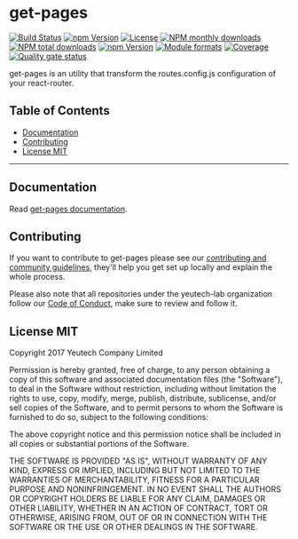 # get-pages

[![Build Status](https://travis-ci.org/yeutech-lab/get-pages.svg?branch=master)](https://travis-ci.org/yeutech-lab/get-pages) [![npm Version](https://img.shields.io/npm/v/@yeutech-lab/get-pages.svg?style=flat)](https://www.npmjs.com/package/@yeutech-lab/get-pages) [![License](https://img.shields.io/npm/l/@yeutech-lab/get-pages.svg?style=flat)](https://www.npmjs.com/package/@yeutech-lab/get-pages) [![NPM monthly downloads](https://img.shields.io/npm/dm/@yeutech-lab/get-pages.svg?style=flat)](https://npmjs.org/package/@yeutech-lab/get-pages) [![NPM total downloads](https://img.shields.io/npm/dt/@yeutech-lab/get-pages.svg?style=flat)](https://npmjs.org/package/@yeutech-lab/get-pages) [![npm Version](https://img.shields.io/node/v/@yeutech-lab/get-pages.svg?style=flat)](https://www.npmjs.com/package/@yeutech-lab/get-pages) [![Module formats](https://img.shields.io/badge/module%20formats-umd%2C%20cjs%2C%20esm-green.svg?style=flat)](https://www.npmjs.com/package/@yeutech-lab/get-pages)
[![Coverage](https://sonarcloud.io/api/project_badges/measure?project=com.github.yeutech-lab.get-pages&metric=coverage)](https://sonarcloud.io/dashboard?id=com.github.yeutech-lab.get-pages) [![Quality gate status](https://sonarcloud.io/api/project_badges/measure?project=com.github.yeutech-lab.get-pages&metric=alert_status)](https://sonarcloud.io/dashboard?id=com.github.yeutech-lab.get-pages)

get-pages is an utility that transform the routes.config.js configuration of your react-router.


## Table of Contents

  - [Documentation](#documentation)
  - [Contributing](#contributing)
  - [License MIT](#license-mit)

---

## Documentation

Read [get-pages documentation](https://yeutech-lab.github.io/get-pages).


## Contributing

If you want to contribute to get-pages please see our [contributing and community guidelines](https://github.com/yeutech-lab/get-pages/blob/master/CONTRIBUTING.md), they\'ll help you get set up locally and explain the whole process.

Please also note that all repositories under the yeutech-lab organization follow our [Code of Conduct](https://github.com/yeutech-lab/get-pages/blob/master/CODE_OF_CONDUCT.md), make sure to review and follow it.

## License MIT

Copyright 2017 Yeutech Company Limited

Permission is hereby granted, free of charge, to any person obtaining a copy of this software and associated documentation files (the "Software"), to deal in the Software without restriction, including without limitation the rights to use, copy, modify, merge, publish, distribute, sublicense, and/or sell copies of the Software, and to permit persons to whom the Software is furnished to do so, subject to the following conditions:

The above copyright notice and this permission notice shall be included in all copies or substantial portions of the Software.

THE SOFTWARE IS PROVIDED "AS IS", WITHOUT WARRANTY OF ANY KIND, EXPRESS OR IMPLIED, INCLUDING BUT NOT LIMITED TO THE WARRANTIES OF MERCHANTABILITY, FITNESS FOR A PARTICULAR PURPOSE AND NONINFRINGEMENT. IN NO EVENT SHALL THE AUTHORS OR COPYRIGHT HOLDERS BE LIABLE FOR ANY CLAIM, DAMAGES OR OTHER LIABILITY, WHETHER IN AN ACTION OF CONTRACT, TORT OR OTHERWISE, ARISING FROM, OUT OF OR IN CONNECTION WITH THE SOFTWARE OR THE USE OR OTHER DEALINGS IN THE SOFTWARE.

